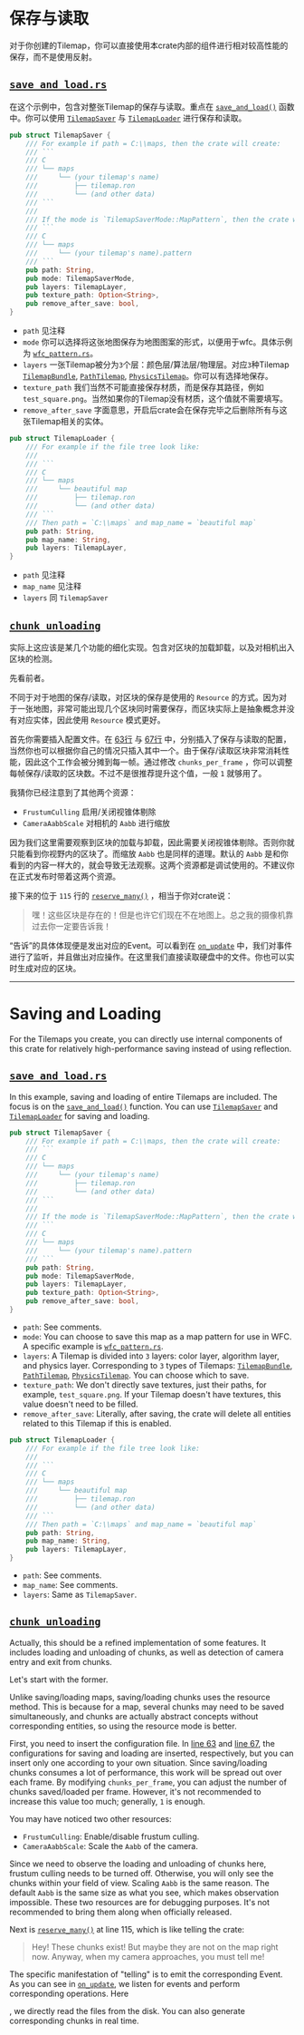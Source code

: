 # 保存与读取

对于你创建的Tilemap，你可以直接使用本crate内部的组件进行相对较高性能的保存，而不是使用反射。

## [`save_and_load.rs`](https://github.com/443eb9/bevy_entitiles/blob/0.4.0/examples/save_and_load.rs)

在这个示例中，包含对整张Tilemap的保存与读取。重点在 [`save_and_load()`](https://github.com/443eb9/bevy_entitiles/blob/0.4.0/examples/save_and_load.rs#L112) 函数中。你可以使用 [`TilemapSaver`](https://github.com/443eb9/bevy_entitiles/blob/0.4.0/src/serializing/map/save.rs#L37) 与 [`TilemapLoader`](https://github.com/443eb9/bevy_entitiles/blob/0.4.0/src/serializing/map/load.rs#L38) 进行保存和读取。

```rust
pub struct TilemapSaver {
    /// For example if path = C:\\maps, then the crate will create:
    /// ```
    /// C
    /// └── maps
    ///     └── (your tilemap's name)
    ///         ├── tilemap.ron
    ///         └── (and other data)
    /// ```
    ///
    /// If the mode is `TilemapSaverMode::MapPattern`, then the crate will create:
    /// ```
    /// C
    /// └── maps
    ///     └── (your tilemap's name).pattern
    /// ```
    pub path: String,
    pub mode: TilemapSaverMode,
    pub layers: TilemapLayer,
    pub texture_path: Option<String>,
    pub remove_after_save: bool,
}
```

- `path` 见注释
- `mode` 你可以选择将这张地图保存为地图图案的形式，以便用于wfc。具体示例为 [`wfc_pattern.rs`](https://github.com/443eb9/bevy_entitiles/blob/0.4.0/examples/wfc_pattern.rs)。
- `layers` 一张Tilemap被分为`3`个层：颜色层/算法层/物理层。对应`3`种Tilemap [`TilemapBundle`](https://github.com/443eb9/bevy_entitiles/blob/0.4.0/src/tilemap/bundles.rs#L41), [`PathTilemap`](https://github.com/443eb9/bevy_entitiles/blob/0.4.0/src/tilemap/algorithm/path.rs#L21), [`PhysicsTilemap`](https://github.com/443eb9/bevy_entitiles/blob/0.4.0/src/tilemap/physics/mod.rs#L171)。你可以有选择地保存。
- `texture_path` 我们当然不可能直接保存材质，而是保存其路径，例如 `test_square.png`。当然如果你的Tilemap没有材质，这个值就不需要填写。
- `remove_after_save` 字面意思，开启后crate会在保存完毕之后删除所有与这张Tilemap相关的实体。

```rust
pub struct TilemapLoader {
    /// For example if the file tree look like:
    ///
    /// ```
    /// C
    /// └── maps
    ///     └── beautiful map
    ///         ├── tilemap.ron
    ///         └── (and other data)
    /// ```
    /// Then path = `C:\\maps` and map_name = `beautiful map`
    pub path: String,
    pub map_name: String,
    pub layers: TilemapLayer,
}
```

- `path` 见注释
- `map_name` 见注释
- `layers` 同 `TilemapSaver`

## [`chunk_unloading`](https://github.com/443eb9/bevy_entitiles/blob/0.4.0/examples/chunk_unloading.rs)

实际上这应该是某几个功能的细化实现。包含对区块的加载卸载，以及对相机出入区块的检测。

先看前者。

不同于对于地图的保存/读取，对区块的保存是使用的 `Resource` 的方式。因为对于一张地图，非常可能出现几个区块同时需要保存，而区块实际上是抽象概念并没有对应实体，因此使用 `Resource` 模式更好。

首先你需要插入配置文件。在 [63行](https://github.com/443eb9/bevy_entitiles/blob/0.4.0/examples/chunk_unloading.rs#L63) 与 [67行](https://github.com/443eb9/bevy_entitiles/blob/0.4.0/examples/chunk_unloading.rs#L67) 中，分别插入了保存与读取的配置，当然你也可以根据你自己的情况只插入其中一个。由于保存/读取区块非常消耗性能，因此这个工作会被分摊到每一帧。通过修改 `chunks_per_frame` ，你可以调整每帧保存/读取的区块数。不过不是很推荐提升这个值，一般 `1` 就够用了。

我猜你已经注意到了其他两个资源：

- `FrustumCulling` 启用/关闭视锥体剔除
- `CameraAabbScale` 对相机的 `Aabb` 进行缩放

因为我们这里需要观察到区块的加载与卸载，因此需要关闭视锥体剔除。否则你就只能看到你视野内的区块了。而缩放 `Aabb` 也是同样的道理。默认的 `Aabb` 是和你看到的内容一样大的，就会导致无法观察。这两个资源都是调试使用的。不建议你在正式发布时带着这两个资源。

接下来的位于 `115` 行的 [`reserve_many()`](https://github.com/443eb9/bevy_entitiles/blob/0.4.0/examples/chunk_unloading.rs#L115) ，相当于你对crate说：

> 嘿！这些区块是存在的！但是也许它们现在不在地图上。总之我的摄像机靠过去你一定要告诉我！

“告诉”的具体体现便是发出对应的Event。可以看到在 [`on_update`](https://github.com/443eb9/bevy_entitiles/blob/0.4.0/examples/chunk_unloading.rs#L173) 中，我们对事件进行了监听，并且做出对应操作。在这里我们直接读取硬盘中的文件。你也可以实时生成对应的区块。

<hr>

# Saving and Loading

For the Tilemaps you create, you can directly use internal components of this crate for relatively high-performance saving instead of using reflection.

## [`save_and_load.rs`](https://github.com/443eb9/bevy_entitiles/blob/0.4.0/examples/save_and_load.rs)

In this example, saving and loading of entire Tilemaps are included. The focus is on the [`save_and_load()`](https://github.com/443eb9/bevy_entitiles/blob/0.4.0/examples/save_and_load.rs#L112) function. You can use [`TilemapSaver`](https://github.com/443eb9/bevy_entitiles/blob/0.4.0/src/serializing/map/save.rs#L37) and [`TilemapLoader`](https://github.com/443eb9/bevy_entitiles/blob/0.4.0/src/serializing/map/load.rs#L38) for saving and loading.

```rust
pub struct TilemapSaver {
    /// For example if path = C:\\maps, then the crate will create:
    /// ```
    /// C
    /// └── maps
    ///     └── (your tilemap's name)
    ///         ├── tilemap.ron
    ///         └── (and other data)
    /// ```
    ///
    /// If the mode is `TilemapSaverMode::MapPattern`, then the crate will create:
    /// ```
    /// C
    /// └── maps
    ///     └── (your tilemap's name).pattern
    /// ```
    pub path: String,
    pub mode: TilemapSaverMode,
    pub layers: TilemapLayer,
    pub texture_path: Option<String>,
    pub remove_after_save: bool,
}
```

- `path`: See comments.
- `mode`: You can choose to save this map as a map pattern for use in WFC. A specific example is [`wfc_pattern.rs`](https://github.com/443eb9/bevy_entitiles/blob/0.4.0/examples/wfc_pattern.rs).
- `layers`: A Tilemap is divided into `3` layers: color layer, algorithm layer, and physics layer. Corresponding to `3` types of Tilemaps: [`TilemapBundle`](https://github.com/443eb9/bevy_entitiles/blob/0.4.0/src/tilemap/bundles.rs#L41), [`PathTilemap`](https://github.com/443eb9/bevy_entitiles/blob/0.4.0/src/tilemap/algorithm/path.rs#L21), [`PhysicsTilemap`](https://github.com/443eb9/bevy_entitiles/blob/0.4.0/src/tilemap/physics/mod.rs#L171). You can choose which to save.
- `texture_path`: We don't directly save textures, just their paths, for example, `test_square.png`. If your Tilemap doesn't have textures, this value doesn't need to be filled.
- `remove_after_save`: Literally, after saving, the crate will delete all entities related to this Tilemap if this is enabled.

```rust
pub struct TilemapLoader {
    /// For example if the file tree look like:
    ///
    /// ```
    /// C
    /// └── maps
    ///     └── beautiful map
    ///         ├── tilemap.ron
    ///         └── (and other data)
    /// ```
    /// Then path = `C:\\maps` and map_name = `beautiful map`
    pub path: String,
    pub map_name: String,
    pub layers: TilemapLayer,
}
```

- `path`: See comments.
- `map_name`: See comments.
- `layers`: Same as `TilemapSaver`.

## [`chunk_unloading`](https://github.com/443eb9/bevy_entitiles/blob/0.4.0/examples/chunk_unloading.rs)

Actually, this should be a refined implementation of some features. It includes loading and unloading of chunks, as well as detection of camera entry and exit from chunks.

Let's start with the former.

Unlike saving/loading maps, saving/loading chunks uses the resource method. This is because for a map, several chunks may need to be saved simultaneously, and chunks are actually abstract concepts without corresponding entities, so using the resource mode is better.

First, you need to insert the configuration file. In [line 63](https://github.com/443eb9/bevy_entitiles/blob/0.4.0/examples/chunk_unloading.rs#L63) and [line 67](https://github.com/443eb9/bevy_entitiles/blob/0.4.0/examples/chunk_unloading.rs#L67), the configurations for saving and loading are inserted, respectively, but you can insert only one according to your own situation. Since saving/loading chunks consumes a lot of performance, this work will be spread out over each frame. By modifying `chunks_per_frame`, you can adjust the number of chunks saved/loaded per frame. However, it's not recommended to increase this value too much; generally, `1` is enough.

You may have noticed two other resources:

- `FrustumCulling`: Enable/disable frustum culling.
- `CameraAabbScale`: Scale the `Aabb` of the camera.

Since we need to observe the loading and unloading of chunks here, frustum culling needs to be turned off. Otherwise, you will only see the chunks within your field of view. Scaling `Aabb` is the same reason. The default `Aabb` is the same size as what you see, which makes observation impossible. These two resources are for debugging purposes. It's not recommended to bring them along when officially released.

Next is [`reserve_many()`](https://github.com/443eb9/bevy_entitiles/blob/0.4.0/examples/chunk_unloading.rs#L115) at line 115, which is like telling the crate:

> Hey! These chunks exist! But maybe they are not on the map right now. Anyway, when my camera approaches, you must tell me!

The specific manifestation of "telling" is to emit the corresponding Event. As you can see in [`on_update`](https://github.com/443eb9/bevy_entitiles/blob/0.4.0/examples/chunk_unloading.rs#L173), we listen for events and perform corresponding operations. Here

, we directly read the files from the disk. You can also generate corresponding chunks in real time.
